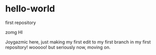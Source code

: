 # hello-world
first repository

zomg HI

Joygazmic here, just making my first edit to my first branch in my first repository! wooooo!
but seriously now, moving on.

